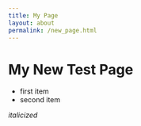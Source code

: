 ```yaml
---
title: My Page
layout: about
permalink: /new_page.html
---
```


# My New Test Page

- first item
- second item

*italicized*

